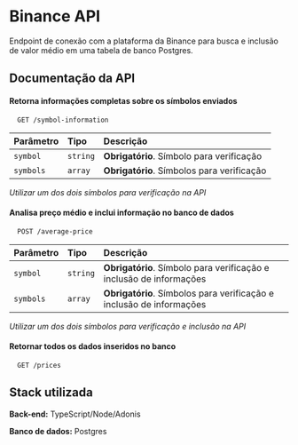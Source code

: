 
# Binance API

Endpoint de conexão com a plataforma da Binance para busca e inclusão de valor médio em uma tabela de banco Postgres.


## Documentação da API

#### Retorna informações completas sobre os símbolos enviados 

```http
  GET /symbol-information
```

| Parâmetro   | Tipo       | Descrição                           |
| :---------- | :--------- | :---------------------------------- |
| `symbol` | `string` | **Obrigatório**. Símbolo para verificação |
| `symbols` | `array` | **Obrigatório**. Símbolos para verificação |

*Utilizar um dos dois símbolos para verificação na API*

#### Analisa preço médio e inclui informação no banco de dados

```http
  POST /average-price
```

| Parâmetro   | Tipo       | Descrição                                   |
| :---------- | :--------- | :------------------------------------------ |
| `symbol` | `string` | **Obrigatório**. Símbolo para verificação e inclusão de informações |
| `symbols` | `array` | **Obrigatório**. Símbolos para verificação e inclusão de informações |

*Utilizar um dos dois símbolos para verificação e inclusão na API*

#### Retornar todos os dados inseridos no banco

```http
  GET /prices
```


## Stack utilizada

**Back-end:** TypeScript/Node/Adonis

**Banco de dados:** Postgres
